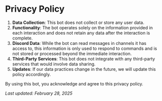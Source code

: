 # Privacy Policy

1. **Data Collection**: This bot does not collect or store any user data.
2. **Functionality**: The bot operates solely on the information provided in each interaction and does not retain any data after the interaction is complete.
3. **Discord Data**: While the bot can read messages in channels it has access to, this information is only used to respond to commands and is not stored or processed beyond the immediate interaction.
4. **Third-Party Services**: This bot does not integrate with any third-party services that would involve data sharing.
5. **Updates**: If our data practices change in the future, we will update this policy accordingly.

By using this bot, you acknowledge and agree to this privacy policy.

*Last updated: February 28, 2025*